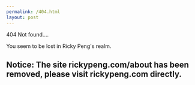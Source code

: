 ```yaml
---
permalink: /404.html
layout: post
---
```




404 Not found....

You seem to be lost in Ricky Peng's realm.

## Notice: The site rickypeng.com/about has been removed, please visit rickypeng.com directly.


